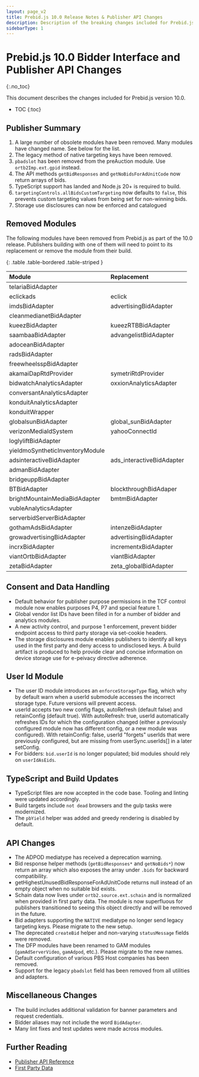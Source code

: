 ```yaml
---
layout: page_v2
title: Prebid.js 10.0 Release Notes & Publisher API Changes
description: Description of the breaking changes included for Prebid.js 10.0
sidebarType: 1
---
```


# Prebid.js 10.0 Bidder Interface and Publisher API Changes

{:.no_toc}

This document describes the changes included for Prebid.js version 10.0.

* TOC
{:toc}

## Publisher Summary

1. A large number of obsolete modules have been removed. Many modules have changed name. See below for the list.
2. The legacy method of native targeting keys have been removed.
3. `pbadslot` has been removed from the preAuction module. Use `ortb2Imp.ext.gpid` instead.
4. The API methods `getBidResponses` and `getNoBidsForAdUnitCode` now return arrays of bids.
5. TypeScript support has landed and Node.js 20+ is required to build.
6. `targetingControls.allBidsCustomTargeting` now defaults to `false`, this prevents custom targeting values from being set for non-winning bids.
7. Storage use disclosures can now be enforced and catalogued 

## Removed Modules

The following modules have been removed from Prebid.js as part of the 10.0 release. Publishers building with one of them will need to point to its replacement or remove the module from their build.

{: .table .table-bordered .table-striped }

| Module | Replacement |
|:-----------------------------|:-------------------------|
| telariaBidAdapter | |
| eclickads | eclick |
| imdsBidAdapter | advertisingBidAdapter |
| cleanmedianetBidAdapter | |
| kueezBidAdapter | kueezRTBBidAdapter |
| saambaaBidAdapter | advangelistBidAdapter |
| adoceanBidAdapter | |
| radsBidAdapter | |
| freewheelsspBidAdapter | |
| akamaiDapRtdProvider | symetriRtdProvider |
| bidwatchAnalyticsAdapter | oxxionAnalyticsAdapter |
| conversantAnalyticsAdapter | |
| konduitAnalyticsAdapter | |
| konduitWrapper | |
| globalsunBidAdapter | global_sunBidAdapter |
| verizonMediaIdSystem | yahooConnectId |
| loglyliftBidAdapter | |
| yieldmoSyntheticInventoryModule | |
| adsinteractiveBidAdapter | ads_interactiveBidAdapter |
| admanBidAdapter | |
| bridgeuppBidAdapter | |
| BTBidAdapter | blockthroughBidAdaper  |
| brightMountainMediaBidAdapter | bmtmBidAdapter |
| vubleAnalyticsAdapter | |
| serverbidServerBidAdapter | |
| gothamAdsBidAdapter | intenzeBidAdapter |
| growadvertisingBidAdapter | advertisingBidAdapter |
| incrxBidAdapter | incrementxBidAdapter |
| viantOrtbBidAdapter | viantBidAdapter |
| zetaBidAdapter | zeta_globalBidAdapter |

## Consent and Data Handling

* Default behavior for publisher purpose permissions in the TCF control module now enables purposes P4, P7 and special feature 1.
* Global vendor list IDs have been filled in for a number of bidder and analytics modules.
* A new activity control, and purpose 1 enforcement, prevent bidder endpoint access to third party storage via set-cookie headers.
* The storage disclosures module enables publishers to identify all keys used in the first party and deny access to undisclosed keys. A build artifact is produced to help provide clear and concise information on device storage use for e-peivacy directive adherence.

## User Id Module
* The user ID module introduces an `enforceStorageType` flag, which why by default warn when a userId submodule accesses the incorrect storage type. Future versions will prevent access.
* userId accepts two new config flags, autoRefresh (default false) and retainConfig (default true). With autoRefresh: true, userId automatically refreshes IDs for which the configuration changed (either a previously configured module now has different config, or a new module was configured). With retainConfig: false, userId "forgets" userIds that were previously configured, but are missing from userSync.userIds[] in a later setConfig.
* For bidders: `bid.userId` is no longer populated; bid modules should rely on `userIdAsEids`.

## TypeScript and Build Updates

* TypeScript files are now accepted in the code base. Tooling and linting were updated accordingly.
* Build targets include `not dead` browsers and the gulp tasks were modernized.
* The `pbYield` helper was added and greedy rendering is disabled by default.

## API Changes

* The ADPOD mediatype has received a deprecation warning.
* Bid response helper methods (`getBidResponses*` and `getNoBids*`) now return an array which also exposes the array under `.bids` for backward compatibility.
* getHighestUnusedBidResponseForAdUnitCode returns null instead of an empty object when no suitable bid exists.
* Schain data now lives under `ortb2.source.ext.schain` and is normalized when provided in first party data. The module is now superfluous for publishers transitioned to seeing this object directly and will be removed in the future.
* Bid adapters supporting the `NATIVE` mediatype no longer send legacy targeting keys. Please migrate to the new setup.
* The deprecated `createBid` helper and non-varying `statusMessage` fields were removed.
* The DFP modules have been renamed to GAM modules (`gamAdServerVideo`, `gamAdpod`, etc.). Please migrate to the new names.
* Default configuration of various PBS Host companies has been removed.
* Support for the legacy `pbadslot` field has been removed from all utilities and adapters.

## Miscellaneous Changes

* The build includes additional validation for banner parameters and request credentials.
* Bidder aliases may not include the word `BidAdapter`.
* Many lint fixes and test updates were made across modules.

## Further Reading

* [Publisher API Reference](/dev-docs/publisher-api-reference.html)
* [First Party Data](/features/firstPartyData.html)

